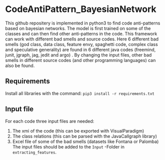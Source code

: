 # CodeAntiPattern_BayesianNetwork
This github repositery is implemented in python3 to find code anti-patterns based on bayesian networks. The model is first trained on some of the classes and can then find other anti-patterns in the code. This framework can work with different bad smells and source codes. 
Here 6 different bad smells (god class, data class, feature envy, spaghetti code, complex class and speculative generality) 
are found in 6 different java codes (freemind, junit, jgraph, jag, jedit and argo) .
By changing the input files, other bad smells in different source codes (and other programming languages) can also be found.

## Requirements

Install all libraries with the command: `pip3 install -r requirements.txt`
## Input file
For each code three input files are needed:
1. The xmi of the code (this can be exported with VisualParadigm)
2. The class relations (this can be parsed with the JavaCallgraph library)
3. Excel file of some of the bad smells (datasets like Fontana or Palomba)
The input files should be added to the `Input` -Folder in `extracting_features`.
